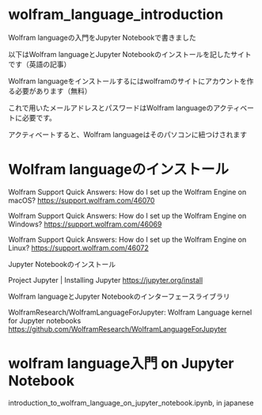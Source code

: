 # wolfram_language_introduction

Wolfram languageの入門をJupyter Notebookで書きました

以下はWolfram languageとJupyter Notebookのインストールを記したサイトです（英語の記事）

Wolfram languageをインストールするにはwolframのサイトにアカウントを作る必要があります（無料）

これで用いたメールアドレスとパスワードはWolfram languageのアクティベートに必要です。

アクティベートすると、Wolfram languageはそのパソコンに紐つけされます

# Wolfram languageのインストール

Wolfram Support Quick Answers: How do I set up the Wolfram Engine on macOS? https://support.wolfram.com/46070

Wolfram Support Quick Answers: How do I set up the Wolfram Engine on Windows? https://support.wolfram.com/46069

Wolfram Support Quick Answers: How do I set up the Wolfram Engine on Linux? https://support.wolfram.com/46072

Jupyter Notebookのインストール

Project Jupyter | Installing Jupyter https://jupyter.org/install

Wolfram languageとJupyter Notebookのインターフェースライブラリ

WolframResearch/WolframLanguageForJupyter: Wolfram Language kernel for Jupyter notebooks https://github.com/WolframResearch/WolframLanguageForJupyter

# wolfram language入門 on Jupyter Notebook

introduction_to_wolfram_language_on_jupyter_notebook.ipynb, in japanese
